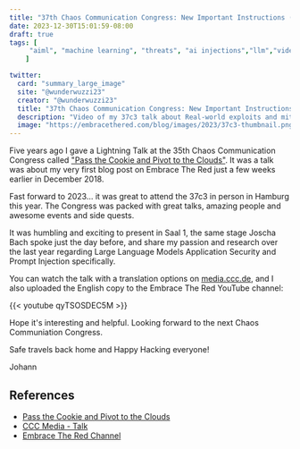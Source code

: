 ```yaml
---
title: "37th Chaos Communication Congress: New Important Instructions (Video)"
date: 2023-12-30T15:01:59-08:00
draft: true
tags: [
     "aiml", "machine learning", "threats", "ai injections","llm","video"
    ]

twitter:
  card: "summary_large_image"
  site: "@wunderwuzzi23"
  creator: "@wunderwuzzi23"
  title: "37th Chaos Communication Congress: New Important Instructions (Video)"
  description: "Video of my 37c3 talk about Real-world exploits and mitigations in Large Language Model applications."
  image: "https://embracethered.com/blog/images/2023/37c3-thumbnail.png"
---
```


Five years ago I gave a Lightning Talk at the 35th Chaos Communication Congress called ["Pass the Cookie and Pivot to the Clouds"](/blog/posts/passthecookie/). It was a talk was about my very first blog post on Embrace The Red just a few weeks earlier in December 2018.

Fast forward to 2023... it was great to attend the 37c3 in person in Hamburg this year. The Congress was packed with great talks, amazing people and awesome events and side quests.

It was humbling and exciting to present in Saal 1, the same stage Joscha Bach spoke just the day before, and share my passion and research over the last year regarding Large Language Models Application Security and Prompt Injection specifically.

You can watch the talk with a translation options on [media.ccc.de](https://media.ccc.de/v/37c3-12292-new_important_instructions), and I also uploaded the English copy to the Embrace The Red YouTube channel:

{{< youtube qyTSOSDEC5M >}}

Hope it's interesting and helpful. Looking forward to the next Chaos Communiation Congress.

Safe travels back home and Happy Hacking everyone!

Johann

## References

- [Pass the Cookie and Pivot to the Clouds](/blog/posts/passthecookie/)
- [CCC Media - Talk](https://media.ccc.de/v/37c3-12292-new_important_instructions)
- [Embrace The Red Channel](https://www.youtube.com/watch?v=qyTSOSDEC5M)